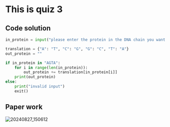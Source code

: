 # This is quiz 3
## Code solution
```.py
in_protein = input("please enter the protein in the DNA chain you want to translate: ")

translation = {"A": "T", "C": "G", "G": "C", "T": "A"}
out_protein = ""

if in_protein in "AGTA":
    for i in range(len(in_protein)):
        out_protein += translation[in_protein[i]]
    print(out_protein)
else:
    print("invalid input")
    exit()
```

## Paper work
![20240827_150612](https://github.com/user-attachments/assets/32efc874-118f-484b-979c-07f8953fca08)
